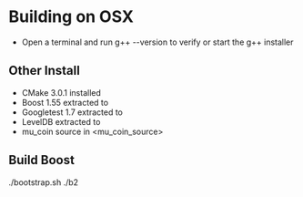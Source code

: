 # Building on OSX
* Open a terminal and run g++ --version to verify or start the g++ installer

## Other Install
* CMake 3.0.1 installed
* Boost 1.55 extracted to <boost>
* Googletest 1.7 extracted to <gtest>
* LevelDB extracted to <leveldb>
* mu_coin source in <mu_coin_source>

## Build Boost
./bootstrap.sh
./b2

